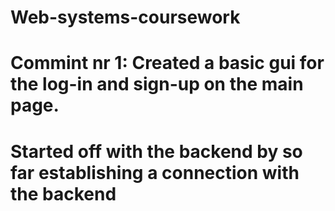 # Web-systems-coursework

# Commint nr 1: Created a basic gui for the log-in and sign-up on the main page.
# Started off with the backend by so far establishing a connection with the backend